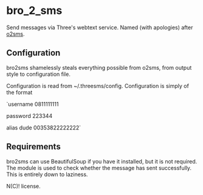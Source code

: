 bro_2_sms
===========

Send messages via Three's webtext service. Named (with apologies) after [o2sms](http://o2sms.sourceforge.net/).

Configuration
-----------

bro2sms shamelessly steals everything possible from o2sms, from output style to configuration file.

Configuration is read from ~/.threesms/config. Configuration is simply of the format

`username 0811111111

password 223344

alias dude 00353822222222`

Requirements
-----------
bro2sms can use BeautifulSoup if you have it installed, but it is not required. The module is used to check whether the message has sent successfully. This is entirely down to laziness.

N(C)! license.

